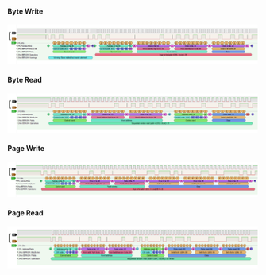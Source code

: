 #### Byte Write
![Alt text](byte_write.png?raw=true "byte_write")
#### Byte Read
![Alt text](byte_read.png?raw=true "byte_read")
#### Page Write
![Alt text](page_write.png?raw=true "page_write")
#### Page Read
![Alt text](page_read.png?raw=true "page_read")
